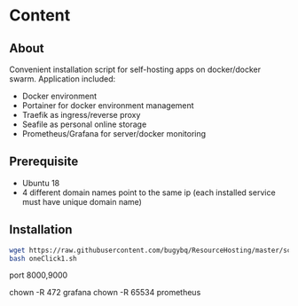 # Content

## About

Convenient installation script for self-hosting apps on docker/docker swarm.
Application included:

- Docker environment
- Portainer for docker environment management
- Traefik as ingress/reverse proxy
- Seafile as personal online storage
- Prometheus/Grafana for server/docker monitoring

## Prerequisite

- Ubuntu 18
- 4 different domain names point to the same ip (each installed service must have unique domain name)

## Installation

```bash
wget https://raw.githubusercontent.com/bugybq/ResourceHosting/master/script/oneClick1/oneClick1.sh -O oneClick1.sh
bash oneClick1.sh

```

port 8000,9000


chown -R 472 grafana
chown -R 65534 prometheus
